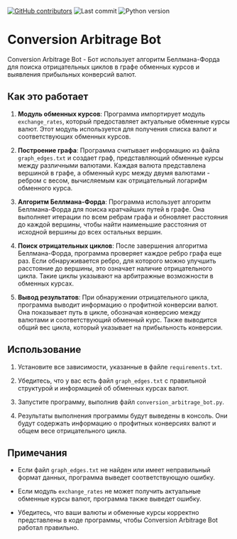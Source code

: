 [![GitHub contributors](https://img.shields.io/github/contributors/BUBLET/MovieRecomSystem.svg)](https://github.com/BUBLET/Conversion_arbitrage_bot/graphs/contributors)
![Last commit](https://img.shields.io/github/last-commit/BUBLET/Conversion_arbitrage_bot.svg)
![Python version](https://img.shields.io/badge/Python-3.6-blue.svg)

# Conversion Arbitrage Bot

Conversion Arbitrage Bot - Бот использует алгоритм Беллмана-Форда для поиска отрицательных циклов в графе обменных курсов и выявления прибыльных конверсий валют.

## Как это работает

1. **Модуль обменных курсов**: Программа импортирует модуль `exchange_rates`, который предоставляет актуальные обменные курсы валют. Этот модуль используется для получения списка валют и соответствующих обменных курсов.

2. **Построение графа**: Программа считывает информацию из файла `graph_edges.txt` и создает граф, представляющий обменные курсы между различными валютами. Каждая валюта представлена вершиной в графе, а обменный курс между двумя валютами - ребром с весом, вычисляемым как отрицательный логарифм обменного курса.

3. **Алгоритм Беллмана-Форда**: Программа использует алгоритм Беллмана-Форда для поиска кратчайших путей в графе. Она выполняет итерации по всем ребрам графа и обновляет расстояния до каждой вершины, чтобы найти наименьшие расстояния от исходной вершины до всех остальных вершин.

4. **Поиск отрицательных циклов**: После завершения алгоритма Беллмана-Форда, программа проверяет каждое ребро графа еще раз. Если обнаруживается ребро, для которого можно улучшить расстояние до вершины, это означает наличие отрицательного цикла. Такие циклы указывают на арбитражные возможности в обменных курсах.

5. **Вывод результатов**: При обнаружении отрицательного цикла, программа выводит информацию о профитной конверсии валют. Она показывает путь в цикле, обозначая конверсию между валютами и соответствующий обменный курс. Также выводится общий вес цикла, который указывает на прибыльность конверсии.

## Использование

1. Установите все зависимости, указанные в файле `requirements.txt`.

2. Убедитесь, что у вас есть файл `graph_edges.txt` с правильной структурой и информацией об обменных курсах валют.

3. Запустите программу, выполнив файл `conversion_arbitrage_bot.py`.

4. Результаты выполнения программы будут выведены в консоль. Они будут содержать информацию о профитных конверсиях валют и общем весе отрицательного цикла.

## Примечания

- Если файл `graph_edges.txt` не найден или имеет неправильный формат данных, программа выведет соответствующую ошибку.

- Если модуль `exchange_rates` не может получить актуальные обменные курсы валют, программа также выведет ошибку.

- Убедитесь, что ваши валюты и обменные курсы корректно представлены в коде программы, чтобы Conversion Arbitrage Bot работал правильно.
